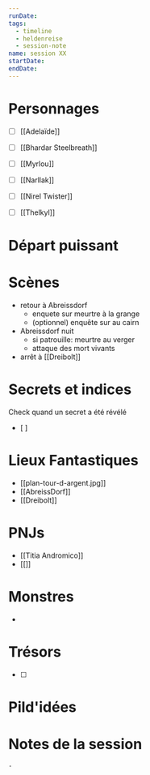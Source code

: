 ```yaml
---
runDate: 
tags:
  - timeline
  - heldenreise
  - session-note
name: session XX
startDate: 
endDate:
---
```



# Personnages
- [ ] [[Adelaïde]]
- [ ] [[Bhardar Steelbreath]]
- [ ] [[Myrlou]]
- [ ] [[Narllak]]
- [ ] [[Nirel Twister]]
- [ ] [[Thelkyl]]


# Départ puissant


# Scènes
- retour à Abreissdorf
	- enquete sur meurtre à la grange
	- (optionnel) enquête sur au cairn
- Abreissdorf nuit
	- si patrouille: meurtre au verger
	- attaque des mort vivants
- arrêt à [[Dreibolt]]


# Secrets et indices
Check quand un secret a été révélé
- [ ] 

# Lieux Fantastiques
- [[plan-tour-d-argent.jpg]]
- [[AbreissDorf]]
- [[Dreibolt]]

# PNJs
- [[Titia Andromico]]
- [[]]

# Monstres
- 

# Trésors
- [ ]


# Pild'idées
> 

# Notes de la session

```
- 
```
